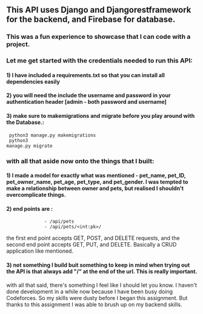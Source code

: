 ## This API uses Django and Djangorestframework for the backend, and Firebase for database.

### This was a fun experience to showcase that I can code with a project.
### Let me get started with the credentials needed to run this API:

#### 1) I have included a requirements.txt so that you can install all dependencies easily

#### 2) you will need the include the username and password in your authentication header [admin - both password and username]

#### 3) make sure to makemigrations and migrate before you play around with the Database.:
<code> python3 manage.py makemigrations</code>
<br />
<code> python3 manage.py migrate </code>

### with all that aside now onto the things that I built:

#### 1) I made a model for exactly what was mentioned - pet_name, pet_ID, pet_owner_name, pet_age, pet_type, and pet_gender. I was tempted to make a relationship between owner and pets, but realised I shouldn't overcomplicate things.

#### 2) end points are :
                  - /api/pets
                  - /api/pets/<int:pk>/

the first end point accepts GET, POST, and DELETE requests, and the second end point accepts GET, PUT, and DELETE. Basically a CRUD application like mentioned.

#### 3) not something I build buit something to keep in mind when trying out the API is that always add "/" at the end of the url. This is really important.

with all that said, there's something I feel like I should let you know. I haven't done development in a while now because I have been busy doing Codeforces. So my skills were dusty before I began this assignment. But thanks to this assignment I was able to brush up on my backend skills.

